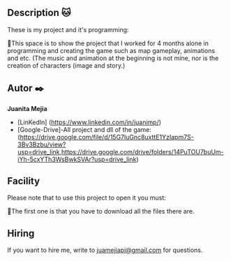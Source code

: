 ## Description 🐱 

These is my project and it's programming:

🐺This space is to show the project that I worked for 4 months alone in programming and creating the game such as map gameplay, animations and etc. (The music and animation at the beginning is not mine, nor is the creation of characters (image and story.)

## Autor ✒️
**Juanita Mejia**

* [LinKedIn] (https://www.linkedin.com/in/juanimp/)
* [Google-Drive]-All project and dll of the game: (https://drive.google.com/file/d/15G7luGnc8uxttE1YzIapm7S-3Bv3Bzbu/view?usp=drive_link,https://drive.google.com/drive/folders/14PuTOU7buUm-iYh-5cxYTh3WsBwkSVAr?usp=drive_link)

## Facility
Please note that to use this project to open it you must:

🦝The first one is that you have to download all the files there are.

## Hiring
If you want to hire me, write to juamejiapi@gmail.com for questions.

